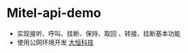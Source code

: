 # Mitel-api-demo
- 实现接听、呼叫、挂断、保持、取回 、转接、挂断基本功能
- 使用公网环境开发 [大恒科技](https://micc.dahengit.com/miccsdk)


